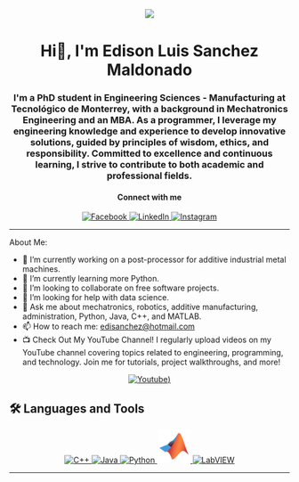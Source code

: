 <div id="header" align="center">
  <img src="https://giphy.com/gifs/astronomy-earth-hE7qzzcOwXh5u](https://giphy.com/embed/hE7qzzcOwXh5u](https://giphy.com/embed/qrlOmXoTgHAd2" width="200" />
  <h1 align="center"> Hi👋, I'm Edison Luis Sanchez Maldonado </h1>
  <h3 align="center"> I'm a PhD student in Engineering Sciences - Manufacturing at Tecnológico de Monterrey, with a background in Mechatronics Engineering and an MBA. As a programmer, I leverage my engineering     knowledge and experience to develop innovative solutions, guided by principles of wisdom, ethics, and responsibility. Committed to excellence and continuous learning, I strive to contribute to both academic and professional fields. </h3>

  </div>


  <h4 align="center">Connect with me</h4>
<p align="center">
  <a href="https://www.facebook.com/profile.php?id=100087037909732" target="_blank">
    <img src="https://img.shields.io/badge/Facebook-%231877F2.svg?&style=for-the-badge&logo=facebook&logoColor=white" alt="Facebook">
  </a>
  <a href="https://www.linkedin.com/in/elsm26/" target="_blank">
    <img src="https://img.shields.io/badge/LinkedIn-%230077B5.svg?&style=for-the-badge&logo=linkedin&logoColor=white" alt="LinkedIn">
  </a>
  <a href="https://www.instagram.com/edisonsanchezmaldonado/" target="_blank">
    <img src="https://img.shields.io/badge/Instagram-%23E4405F.svg?&style=for-the-badge&logo=instagram&logoColor=white" alt="Instagram">
  </a>
</p>

---
About Me:

- 🔭 I’m currently working on a post-processor for additive industrial metal machines.
- 🌱 I’m currently learning more Python.
- 👯 I’m looking to collaborate on free software projects.
- 🤔 I’m looking for help with data science.
- 💬 Ask me about mechatronics, robotics, additive manufacturing, administration, Python, Java, C++, and MATLAB.
- 📫 How to reach me: edisanchez@hotmail.com
- 📺 Check Out My YouTube Channel! I regularly upload videos on my YouTube channel covering topics related to engineering, programming, and technology. Join me for tutorials, project walkthroughs, and more!


<p align="center">
  <a href="https://www.youtube.com/channel/UCdALJzk987bvgpqXw_z_R9g" target="_blank">
     <img src="https://img.shields.io/badge/YouTube-%23FF0000.svg?&style=for-the-badge&logo=youtube&logoColor=white" alt="Youtube">)
  </a>


  ## 🛠️ Languages and Tools
  
<p align="center">
  <a href="https://en.wikipedia.org/wiki/C%2B%2B" target="_blank">
    <img src="https://upload.wikimedia.org/wikipedia/commons/thumb/1/18/C%2B%2B_logo.svg/1024px-C%2B%2B_logo.svg.png" alt="C++" width="60" />
  </a>
  <a href="https://www.java.com/" target="_blank">
    <img src="https://upload.wikimedia.org/wikipedia/commons/thumb/3/30/Java_logo_%282016%29.svg/1024px-Java_logo_%282016%29.svg.png" alt="Java" width="60" />
  </a>
  <a href="https://www.python.org/" target="_blank">
    <img src="https://upload.wikimedia.org/wikipedia/commons/thumb/c/c3/Python_logo_2020.svg/1024px-Python_logo_2020.svg.png" alt="Python" width="60" />
  </a>
  <a href="https://www.mathworks.com/products/matlab.html" target="_blank">
    <img src="https://github.com/devicons/devicon/blob/master/icons/matlab/matlab-original.svg" alt="MATLAB" width="60" />
  </a>
  <a href="https://www.ni.com/en-us/support/software/labview.html" target="_blank">
    <img src="https://upload.wikimedia.org/wikipedia/commons/thumb/5/56/LabVIEW_Logo.svg/800px-LabVIEW_Logo.svg.png" alt="LabVIEW" width="60" />
  </a>
</p>

---
